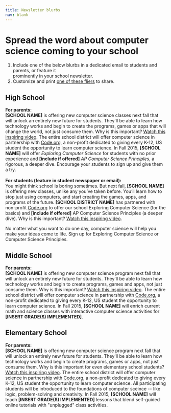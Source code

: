 ```yaml
---
title: Newsletter blurbs
nav: blank
---
```

# Spread the word about computer science coming to your school

1. Include one of the below blurbs in a dedicated email to students and parents, or feature it <br />prominently in your school newsletter.
2. Customize and print [one of these fliers](https://www.dropbox.com/s/f7idusa25t10v8v/newsletters.docx) to share.

## High School

**For parents:**<br />
**[SCHOOL NAME]** is offering new computer science classes next fall that will unlock an entirely new future for students. They'll be able to learn how technology works and begin to create the programs, games or apps that will change the world, not just consume them. Why is this important? [Watch this inspiring video](http://www.youtube.com/watch?v=nKIu9yen5nc). The entire school district will offer computer science in partnership with [Code.org](http://code.org), a non-profit dedicated to giving every K-12, US student the opportunity to learn computer science. In Fall 2015, **[SCHOOL NAME]** will offer *Exploring Computer Science* for students with no prior experience and **[include if offered]** *AP Computer Science Principles*, a rigorous, a deeper dive. Encourage your students to sign up and give them a try. 
<br />
<br />
**For students (feature in student newspaper or email):**<br />
You might think school is boring sometimes. But next fall, **[SCHOOL NAME]** is offering new classes, unlike any you’ve taken before. You’ll learn how to stop just using computers, and start creating the games, apps, and programs of the future. **[SCHOOL DISTRICT NAME]** has partnered with non-profit [Code.org](http://code.org/) to offer our school Exploring Computer Science (for the basics) and **[include if offered]** AP Computer Science Principles (a deeper dive). Why is this important? [Watch this inspiring video](http://www.youtube.com/watch?v=nKIu9yen5nc).

No matter what you want to do one day, computer science will help you make your ideas come to life. Sign up for Exploring Computer Science or Computer Science Principles.


## Middle School

**For parents:**<br />
**[SCHOOL NAME]** is offering new computer science program next fall that will unlock an entirely new future for students. They'll be able to learn how technology works and begin to create programs, games and apps, not just consume them. Why is this important? [Watch this inspiring video](http://www.youtube.com/watch?v=nKIu9yen5nc). The entire school district will offer computer science in partnership with [Code.org](http://code.org), a non-profit dedicated to giving every K-12, US student the opportunity to learn computer science. In Fall 2015, **[SCHOOL NAME]** will enrich current math and science classes with interactive computer science activities for **[INSERT GRADE(S) IMPLEMENTED]**.


## Elementary School

**For parents:**<br />
**[SCHOOL NAME]** is offering new computer science program next fall that will unlock an entirely new future for students. They'll be able to learn how technology works and begin to create programs, games or apps, not just consume them. Why is this important for even elementary school students? [Watch this inspiring video](http://www.youtube.com/watch?v=nKIu9yen5nc). The entire school district will offer computer science in partnership with [Code.org](http://code.org), a non-profit dedicated to giving every K-12, US student the opportunity to learn computer science. All participating students will be introduced to the foundations of computer sceince -- like logic, problem-solving and creativity. In Fall 2015, **[SCHOOL NAME]** will teach **[INSERT GRADE(S) IMPLEMENTED]** lessons that blend self-guided online tutorials with "unplugged" class activities.

